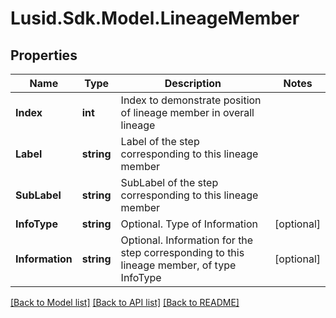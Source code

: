 # Lusid.Sdk.Model.LineageMember

## Properties

Name | Type | Description | Notes
------------ | ------------- | ------------- | -------------
**Index** | **int** | Index to demonstrate position of lineage member in overall lineage | 
**Label** | **string** | Label of the step corresponding to this lineage member | 
**SubLabel** | **string** | SubLabel of the step corresponding to this lineage member | 
**InfoType** | **string** | Optional. Type of Information | [optional] 
**Information** | **string** | Optional. Information for the step corresponding to this lineage member, of type InfoType | [optional] 

[[Back to Model list]](../README.md#documentation-for-models) [[Back to API list]](../README.md#documentation-for-api-endpoints) [[Back to README]](../README.md)

